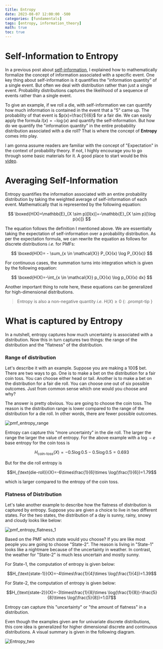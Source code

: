 ```yaml
---
title: Entropy 
date: 2023-08-07 12:00:00 -500
categories: [fundamentals]
tags: [entropy, information_theory]
math: true
toc: true
---
```


# Self-Information to Entropy

In a previous post about [self-information](https://dibalokechanda.github.io/posts/self-information-blog/), I explained how to mathematically formalize the concept of information associated with a specific event. One key thing about self-information is it quantifies the "information quantity" of a single event. But often we deal with distribution rather than just a single event. Probability distributions captures the likelihood of a sequence of events rather than a single event.

To give an example, if we roll a die, with self-information we can quantify how much information is contained in the event that a "5" came up. The probability of that event is $p(x)=\frac{1}{6}$ for a fair die.  We can easily apply the formula $I(x)=- \log (x)$  and quantify the self-information. But how do we quantify the "information quantity" in the entire probability distribution associated with a die roll? That is where the concept of **Entropy** comes into play.

I am gonna assume readers are familiar with the concept of "Expectation" in the context of probability theory. If not, I highly encourage you to go through some basic materials for it. A good place to start would be this [video](https://www.youtube.com/watch?v=_yJsO5955ZE).


# Averaging Self-Information

Entropy quantifies the information associated with an entire probability distribution by taking the weighted average of self-information of each event. Mathematically that is represented by the following equation:

$$
\boxed{H(X)=\mathbb{E}_{X \sim p}[I(x)]=-\mathbb{E}_{X \sim p}[\log p(x)]}
$$

The equation follows the definition I mentioned above. We are essentially taking the expectation of self-information over a probability distribution. As per the expectation formula, we can rewrite the equation as follows for discrete distributions *i.e.* for PMFs:

$$
\boxed{H(X)= - \sum_{x \in \mathcal{X}} P_{X}(x) \log P_{X}(x)}
$$

For continuous cases, the summation turns into integration which is given by the following equation:

$$
\boxed{H(X)=-\int_{x \in \mathcal{X}} p_{X}(x) \log p_{X}(x) dx}
$$

Another important thing to note here, these equations can be generalized for high-dimensional distributions.

> Entropy is also a non-negative quantity _i.e._ $H(X)\geq0$
{: .prompt-tip }

# What is captured by Entropy

In a nutshell, entropy captures how much uncertainty is associated with a distribution. Now this in turn captures two things: the range of the distribution and the "flatness" of the distribution.

### Range of distribution

Let's describe it with an example. Suppose you are making a 100$ bet. There are two ways to go. One is to make a bet on the distribution for a fair coin toss. You can choose either head or tail. Another is to make a bet on the distribution for a fair die roll. You can choose one out of six possible outcomes. Just from common sense which one would you choose and why?

The answer is pretty obvious. You are going to choose the coin toss. The reason is the distribution range is lower compared to the range of the distribution for a die roll. In other words, there are fewer possible outcomes.

![pmf_entropy_range](https://i.ibb.co/gD9NHPg/entropy-pmf.png)

Entropy can capture this "more uncertainty" in the die roll. The larger the range the larger the value of entropy. For the above example with a $\log-e$ base entropy for the coin toss is 

$$H_{\text{coin-toss}}(X)=-0.5 \log 0.5-0.5 \log 0.5=0.693$$

But for the die roll entropy is

 $$H_{\text{die-roll}}(X)=-6\times\frac{1}{6}\times \log(\frac{1}{6})=1.79$$ 
 
 which is larger compared to the entropy of the coin toss.

### Flatness of Distribution

Let's take another example to describe how the flatness of distribution is captured by entropy. Suppose you are given a choice to live in two different states. For the two states, the distribution of a day is sunny, rainy, snowy and cloudy looks like below:


![pmf_entropy_flatness_1](https://i.ibb.co/Dp8BpwT/chrome-0-SWw-MAor-Lq.png)

Based on the PMF which state would you choose? If you are like most people you are going to choose "State-2". The reason is living in "State-1" looks like a nightmare because of the uncertainty in weather. In contrast, the weather for "State-2" is much less uncertain and mostly sunny.


For State-1, the computation of entropy is given below:


 $$H_{\text{state-1}}(X)=-4\times\frac{1}{4}\times \log(\frac{1}{4})=1.39$$ 


 For State-2, the computation of entropy is given below:

 
 $$H_{\text{state-2}}(X)=-3\times\frac{1}{8}\times \log(\frac{1}{8})-\frac{5}{8}\times \log(\frac{5}{8})=1.07$$ 


 Entropy can capture this "uncertainty" or "the amount of flatness" in a distribution.

 Even though the examples given are for univariate discrete distributions, this core idea is generalized for higher dimensional discrete and continuous distributions. A visual summary is given in the following diagram. 

 ![Entropy_two](https://i.ibb.co/FmgH6JL/chrome-i-DS4k-SVMVz.png)